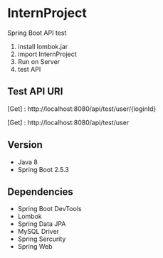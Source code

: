 # InternProject
Spring Boot API test

1. install lombok.jar
2. import InternProject
3. Run on Server
4. test API


## Test API URI
[Get] : http://localhost:8080/api/test/user/{loginId}

[Get] : http://localhost:8080/api/test/user


## Version
* Java 8
* Spring Boot 2.5.3


## Dependencies
* Spring Boot DevTools
* Lombok
* Spring Data JPA
* MySQL Driver
* Spring Sercurity
* Spring Web
